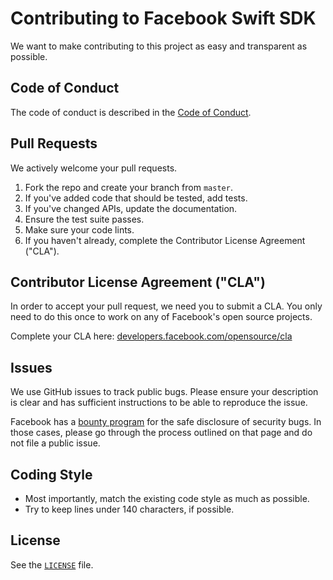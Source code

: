 # Contributing to Facebook Swift SDK

We want to make contributing to this project as easy and transparent as possible.

## Code of Conduct

The code of conduct is described in the [Code of Conduct](CODE_OF_CONDUCT.md).

## Pull Requests

We actively welcome your pull requests.

1. Fork the repo and create your branch from `master`.
2. If you've added code that should be tested, add tests.
3. If you've changed APIs, update the documentation.
4. Ensure the test suite passes.
5. Make sure your code lints.
6. If you haven't already, complete the Contributor License Agreement ("CLA").

## Contributor License Agreement ("CLA")

In order to accept your pull request, we need you to submit a CLA. You only need
to do this once to work on any of Facebook's open source projects.

Complete your CLA here: [developers.facebook.com/opensource/cla](https://developers.facebook.com/opensource/cla)

## Issues

We use GitHub issues to track public bugs. Please ensure your description is
clear and has sufficient instructions to be able to reproduce the issue.

Facebook has a [bounty program](https://www.facebook.com/whitehat) for the safe
disclosure of security bugs. In those cases, please go through the process
outlined on that page and do not file a public issue.

## Coding Style

- Most importantly, match the existing code style as much as possible.
- Try to keep lines under 140 characters, if possible.

## License

See the [`LICENSE`](https://github.com/facebook/facebook-sdk-swift/blob/master/LICENSE) file.
